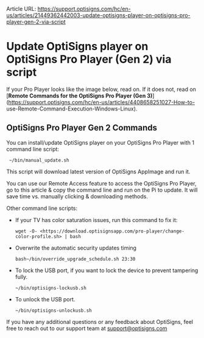 Article URL: https://support.optisigns.com/hc/en-us/articles/21449362442003-update-optisigns-player-on-optisigns-pro-player-gen-2-via-script

# Update OptiSigns player on OptiSigns Pro Player (Gen 2) via script

If your Pro Player looks like the image below, read on. If it does not, read
on [**Remote Commands for the OptiSigns Pro Player (Gen
3)**](https://support.optisigns.com/hc/en-us/articles/4408658251027-How-to-
use-Remote-Command-Execution-Windows-Linux).

## OptiSigns Pro Player Gen 2 Commands

You can install/update OptiSigns player on your OptiSigns Pro Player with 1
command line script:

    
    
     ~/bin/manual_update.sh 

This script will download latest version of OptiSigns AppImage and run it.

You can use our Remote Access feature to access the OptiSigns Pro Player, go
to this article & copy the command line and run on the Pi to update. It will
save time vs. manually clicking & downloading methods.

Other command line scripts:

  * If your TV has color saturation issues, run this command to fix it:  

        
        wget -O- <https://download.optisignsapp.com/pro-player/change-color-profile.sh> | bash 

  * Overwrite the automatic security updates timing 
        
        bash~/bin/override_upgrade_schedule.sh 23:30

  * To lock the USB port, if you want to lock the device to prevent tampering fully. 
        
        ~/bin/optisigns-lockusb.sh

  * To unlock the USB port. 
        
        ~/bin/optisigns-unlockusb.sh

If you have any additional questions or any feedback about OptiSigns, feel
free to reach out to our support team at
[support@optisigns.com](mailto:support@optisigns.com)


